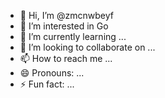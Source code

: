 - 👋 Hi, I’m @zmcnwbeyf
- 👀 I’m interested in Go
- 🌱 I’m currently learning ...
- 💞️ I’m looking to collaborate on ...
- 📫 How to reach me ...
- 😄 Pronouns: ...
- ⚡ Fun fact: ...

<!---
zmcnwbeyf/zmcnwbeyf is a ✨ special ✨ repository because its `README.md` (this file) appears on your GitHub profile.
You can click the Preview link to take a look at your changes.
--->
